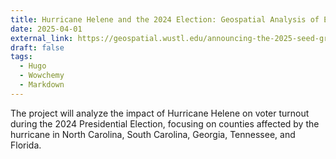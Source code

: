 ```yaml
---
title: Hurricane Helene and the 2024 Election: Geospatial Analysis of Electoral Disruptions in Hurricane-Affected States
date: 2025-04-01
external_link: https://geospatial.wustl.edu/announcing-the-2025-seed-grant-recipients/
draft: false
tags:
  - Hugo
  - Wowchemy
  - Markdown
---
```


The project will analyze the impact of Hurricane Helene on voter turnout during the 2024 Presidential Election, focusing on counties affected by the hurricane in North Carolina, South Carolina, Georgia, Tennessee, and Florida. 

<!--more-->
